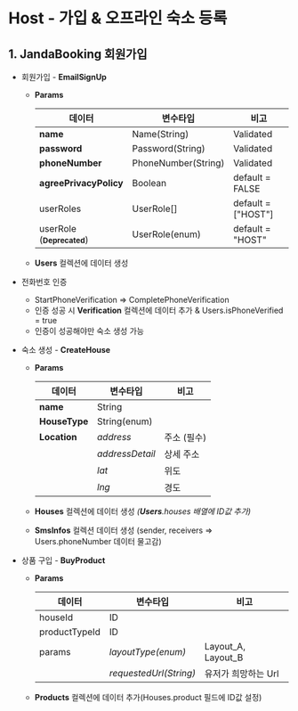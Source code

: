 # Host - 가입 & 오프라인 숙소 등록

## 1. JandaBooking 회원가입

-   회원가입 - **EmailSignUp**

    -   **Params**

        | 데이터                                       | 변수타입            | 비고               |
        | -------------------------------------------- | ------------------- | ------------------ |
        | **name**                                     | Name(String)        | Validated          |
        | **password**                                 | Password(String)    | Validated          |
        | **phoneNumber**                              | PhoneNumber(String) | Validated          |
        | **agreePrivacyPolicy**                       | Boolean             | default = FALSE    |
        | userRoles                                    | UserRole[]          | default = ["HOST"] |
        | userRole<br/>(<small>**Deprecated**</small>) | UserRole(enum)      | default = "HOST"   |

    -   **Users** 컬렉션에 데이터 생성

-   전화번호 인증

    -   StartPhoneVerification => CompletePhoneVerification
    -   인증 성공 시 **Verification** 컬렉션에 데이터 추가 & Users.isPhoneVerified = true
    -   인증이 성공해야만 숙소 생성 가능

-   숙소 생성 - **CreateHouse**

    -   **Params**

        | 데이터        | 변수타입        | 비고        |
        | ------------- | --------------- | ----------- |
        | **name**      | String          |             |
        | **HouseType** | String(enum)    |             |
        | **Location**  | _address_       | 주소 (필수) |
        |               | _addressDetail_ | 상세 주소   |
        |               | _lat_           | 위도        |
        |               | _lng_           | 경도        |

    -   **Houses** 컬렉션에 데이터 생성 _(**Users**.houses 배열에 ID값 추가)_
    -   **SmsInfos** 컬렉션 데이터 생성 (sender, receivers => Users.phoneNumber 데이터 물고감)

-   상품 구입 - **BuyProduct**

    -   **Params**

        | 데이터        | 변수타입               | 비고                |
        | ------------- | ---------------------- | ------------------- |
        | houseId       | ID                     |                     |
        | productTypeId | ID                     |
        | params        | _layoutType(enum)_     | Layout_A, Layout_B  |
        |               | _requestedUrl(String)_ | 유저가 희망하는 Url |

    -   **Products** 컬렉션에 데이터 추가(Houses.product 필드에 ID값 설정)
